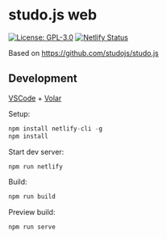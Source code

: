 # studo.js web

[![License: GPL-3.0](https://img.shields.io/badge/License-GPL-blue.svg)](https://opensource.org/licenses/GPL-3.0)
[![Netlify Status](https://api.netlify.com/api/v1/badges/8c712ba1-b993-4ef3-bb80-181d627c6dbf/deploy-status)](https://app.netlify.com/sites/studojs/deploys)

Based on https://github.com/studojs/studo.js

## Development

[VSCode](https://code.visualstudio.com/) + [Volar](https://marketplace.visualstudio.com/items?itemName=johnsoncodehk.volar)

Setup:

```js
npm install netlify-cli -g
npm install
```

Start dev server:

```sh
npm run netlify
```

Build:

```sh
npm run build
```

Preview build:

```sh
npm run serve
```
